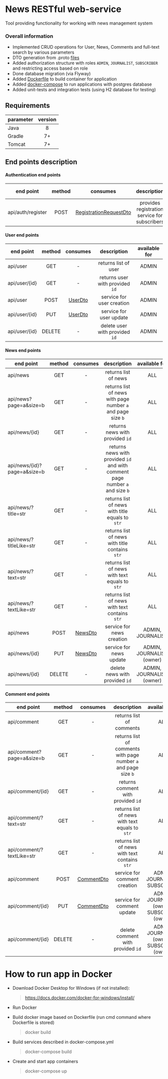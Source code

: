# News RESTful web-service
Tool providing functionality for working with news management system


### Overall information

* Implemented CRUD operations for User, News, Comments and full-text search by various parameters
* DTO generation from .proto [files](src/main/proto)
* Added authorization structure with roles `ADMIN`, `JOURNALIST`, `SUBSCRIBER` and
  restricting access based on role
* Done database migration (via Flyway)
* Added [Dockerfile](Dockerfile) to build container for application
* Added [docker-compose](docker-compose.yml) to run applications with postgres database
* Added unit-tests and integration tests (using H2 database for testing)

## Requirements

| parameter       | version           |
| ------------- |:-------------:| 
| Java|8 | 
| Gradle|7+ | 
| Tomcat|7+ | 

## End points description

#### Authentication end points

| end point       | method           |     consumes       | description | available for|
| ------------- |:-------------:|:-------------:|:-------------:|:-------------:|
| api/auth/register| POST | [RegistrationRequestDto](src/main/java/com/example/demo/dto/RegistrationRequestProto.java) |provides registration service for subscribers|ALL|

#### User end points

| end point       | method           |     consumes       | description | available for |
| ------------- |:-------------:|:-------------:|:-------------:| :-------------:|
| api/user| GET | - | returns list of user | ADMIN|
| api/user/{id}| GET | - | returns user with provided `id`| ADMIN|
| api/user| POST | [UserDto](src/main/java/com/example/demo/dto/UserProto.java)| service for user creation | ADMIN|
| api/user/{id}| PUT | [UserDto](src/main/java/com/example/demo/dto/UserProto.java) | service for user update | ADMIN|
| api/user/{id}| DELETE | - | delete user with provided `id` | ADMIN|

#### News end points

| end point       | method           |     consumes   | description           | available for|
| ------------- |:-------------:|:-------------:|:-------------:|:-------------:|
| api/news| GET | - | returns list of news| ALL
| api/news?page=a&size=b| GET | - | returns list of news with page number `a` and page size `b`| ALL
| api/news/{id}| GET | - | returns news with provided `id`|ALL|
| api/news/{id}?page=a&size=b| GET | - | returns news with provided `id` and with comment page number `a` and size `b`|ALL|
| api/news/?title=str| GET | - |returns list of news with title equals to `str`|ALL|
| api/news/?titleLike=str| GET | - |returns list of news with title contains `str`|ALL|
| api/news/?text=str| GET | - |returns list of news with text equals to `str`|ALL|
| api/news/?textLike=str| GET | - |returns list of news with text contains `str`|ALL|
| api/news| POST | [NewsDto](src/main/java/com/example/demo/dto/NewsProto.java)  | service for news creation|ADMIN, JOURNALIST|
| api/news/{id}| PUT | [NewsDto](src/main/java/com/example/demo/dto/NewsProto.java)  | service for news update|ADMIN, JOURNALIST (owner)|
| api/news/{id}| DELETE | - | delete news with provided `id`| ADMIN, JOURNALIST (owner)|

#### Comment end points

| end point       | method           |    consumes   |  description          | available for|
| ------------- |:-------------:|:-------------:|:-------------:|:-------------:|
| api/comment| GET | - | returns list of comments| ALL|
| api/comment?page=a&size=b| GET | - | returns list of comments with page number `a` and page size `b`|ALL|
| api/comment/{id}| GET | - |returns comment with provided `id`|ALL|
| api/comment/?text=str| GET | - |returns list of news with text equals to `str`|ALL|
| api/comment/?textLike=str| GET | - |returns list of news with text contains `str`|ALL|
| api/comment| POST | [CommentDto](src/main/java/com/example/demo/dto/CommentProto.java)  | service for comment creation|ADMIN, JOURNALIST, SUBSCRIBER|
| api/comment/{id}| PUT |[CommentDto](src/main/java/com/example/demo/dto/CommentProto.java)  | service for comment update|ADMIN, JOURNALIST (owner), SUBSCRIBER (owner)|
| api/comment/{id}| DELETE | - | delete comment with provided `id`| ADMIN, JOURNALIST (owner), SUBSCRIBER (owner)|

How to run app in Docker
==============

- Download Docker Desktop for Windows (if not installed):
  > https://docs.docker.com/docker-for-windows/install/

- Run Docker

- Build docker image based on Dockerfile (run cmd command where Dockerfile is stored)
  > docker build

- Build services described in docker-compose.yml
  > docker-compose build

- Create and start app containers
  > docker-compose up
